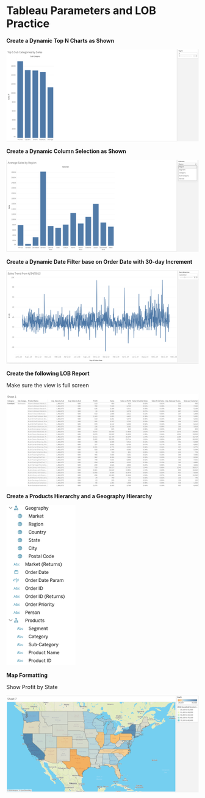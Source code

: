 

# Tableau Parameters and LOB Practice 



**Create a Dynamic Top N Charts as Shown**

![image-20240730133831618](images/image-20240730133831618.png)

**Create a Dynamic Column Selection as Shown**

![image-20240730134304815](images/image-20240730134304815.png)

**Create a Dynamic Date Filter base on Order Date with 30-day Increment**

![image-20240730135023727](images/image-20240730135023727.png)

**Create the following LOB Report**

Make sure the view is full screen

![image-20240730171215196](images/image-20240730171215196.png)

**Create a Products Hierarchy and a Geography Hierarchy**

![image-20240730141211412](images/image-20240730141211412.png)

**Map Formatting**

Show Profit by State 

![image-20240730141824486](images/image-20240730141824486.png)


